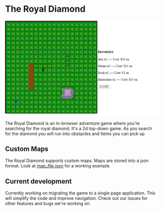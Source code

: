 # The Royal Diamond
![screenshot](https://raw.githubusercontent.com/geoolson/TheRoyalDiamond/master/screenshot.png "The Royal Diamond")

The Royal Diamond is an in-browser adventure game where you're searching for the royal diamond. It's a 2d top-down game. As you search for the diamond you will run into obstacles and items you can pick up

## Custom Maps

The Royal Diamond supports custom maps. Maps are stored into a json format. Look at [map_file.json](map_file.json) for a working example.

## Current development

Currently working on migrating the game to a single page application. This will simplify the code and improve navigation. Check out our issues for other features and bugs we're working on.
